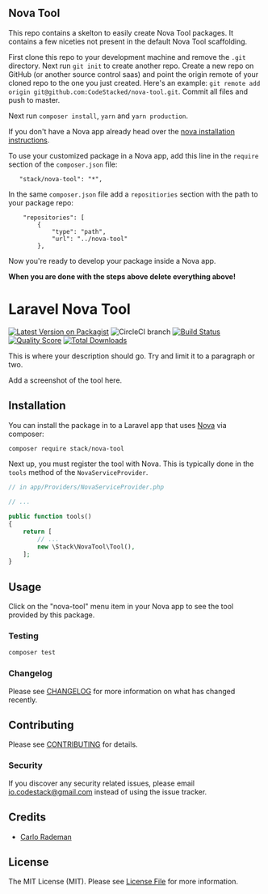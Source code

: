 ## Nova Tool

This repo contains a skelton to easily create Nova Tool packages. It contains a few niceties not present in the default Nova Tool scaffolding.

First clone this repo to your development machine and remove the `.git` directory. Next run `git init` to create another repo. Create a new repo on GitHub (or another source control saas) and point the origin remote of your cloned repo to the one you just created. Here's an example: `git remote add origin git@github.com:CodeStacked/nova-tool.git`. Commit all files and push to master.

 Next run `composer install`, `yarn` and `yarn production`.
 
If you don't have a Nova app already head over the [nova installation instructions](https://nova.laravel.com/docs/1.0/installation.html#installing-nova).

To use your customized package in a Nova app, add this line in the `require` section of the `composer.json` file:
 
 ```
    "stack/nova-tool": "*",
```
 
 In the same `composer.json` file add a `repositiories` section with the path to your package repo:
 
 ```
     "repositories": [
         {
             "type": "path",
             "url": "../nova-tool"
         },
```
 
Now you're ready to develop your package inside a Nova app.
 
**When you are done with the steps above delete everything above!**

# Laravel Nova Tool

[![Latest Version on Packagist](https://img.shields.io/packagist/v/codebase/nova-tool.svg?style=flat-square)](https://packagist.org/packages/codebase/nova-tool)
![CircleCI branch](https://img.shields.io/circleci/project/github/CodeStacked/nova-tool/master.svg?style=flat-square)
[![Build Status](https://img.shields.io/travis/Stack/nova-tool/master.svg?style=flat-square)](https://travis-ci.org/Stack/nova-tool)
[![Quality Score](https://img.shields.io/scrutinizer/g/Stack/nova-tool.svg?style=flat-square)](https://scrutinizer-ci.com/g/Stack/nova-tool)
[![Total Downloads](https://img.shields.io/packagist/dt/codebase/nova-tool.svg?style=flat-square)](https://packagist.org/packages/codebase/nova-tool)


This is where your description should go. Try and limit it to a paragraph or two.

Add a screenshot of the tool here.

## Installation

You can install the package in to a Laravel app that uses [Nova](https://nova.laravel.com) via composer:

```bash
composer require stack/nova-tool
```

Next up, you must register the tool with Nova. This is typically done in the `tools` method of the `NovaServiceProvider`.

```php
// in app/Providers/NovaServiceProvider.php

// ...

public function tools()
{
    return [
        // ...
        new \Stack\NovaTool\Tool(),
    ];
}
```

## Usage

Click on the "nova-tool" menu item in your Nova app to see the tool provided by this package.

### Testing

``` bash
composer test
```

### Changelog

Please see [CHANGELOG](CHANGELOG.md) for more information on what has changed recently.

## Contributing

Please see [CONTRIBUTING](CONTRIBUTING.md) for details.

### Security

If you discover any security related issues, please email io.codestack@gmail.com instead of using the issue tracker.

## Credits

- [Carlo Rademan](https://github.com/CodeStacked)

## License

The MIT License (MIT). Please see [License File](LICENSE.md) for more information.
